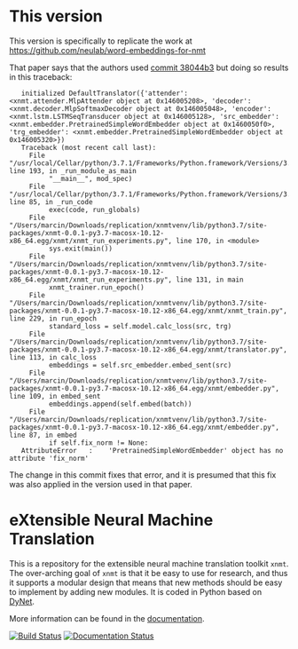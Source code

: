  # This version

This version is specifically to replicate the work at
https://github.com/neulab/word-embeddings-for-nmt

That paper says that the authors used
[commit 38044b3](https://github.com/neulab/xnmt/tree/38044b36e6263b2608bede28b4e5cf3e4e7accda)
but doing so results in this traceback:

```
   initialized DefaultTranslator({'attender': <xnmt.attender.MlpAttender object at 0x146005208>, 'decoder': <xnmt.decoder.MlpSoftmaxDecoder object at 0x146005048>, 'encoder': <xnmt.lstm.LSTMSeqTransducer object at 0x146005128>, 'src_embedder': <xnmt.embedder.PretrainedSimpleWordEmbedder object at 0x1460050f0>, 'trg_embedder': <xnmt.embedder.PretrainedSimpleWordEmbedder object at 0x146005320>})   
   Traceback (most recent call last):
     File "/usr/local/Cellar/python/3.7.1/Frameworks/Python.framework/Versions/3.7/lib/python3.7/runpy.py", line 193, in _run_module_as_main
          "__main__", mod_spec)   
     File "/usr/local/Cellar/python/3.7.1/Frameworks/Python.framework/Versions/3.7/lib/python3.7/runpy.py", line 85, in _run_code
          exec(code, run_globals)   
     File "/Users/marcin/Downloads/replication/xnmtvenv/lib/python3.7/site-packages/xnmt-0.0.1-py3.7-macosx-10.12-x86_64.egg/xnmt/xnmt_run_experiments.py", line 170, in <module>
          sys.exit(main())   
     File "/Users/marcin/Downloads/replication/xnmtvenv/lib/python3.7/site-packages/xnmt-0.0.1-py3.7-macosx-10.12-x86_64.egg/xnmt/xnmt_run_experiments.py", line 131, in main
          xnmt_trainer.run_epoch()   
     File "/Users/marcin/Downloads/replication/xnmtvenv/lib/python3.7/site-packages/xnmt-0.0.1-py3.7-macosx-10.12-x86_64.egg/xnmt/xnmt_train.py", line 229, in run_epoch
          standard_loss = self.model.calc_loss(src, trg)   
     File "/Users/marcin/Downloads/replication/xnmtvenv/lib/python3.7/site-packages/xnmt-0.0.1-py3.7-macosx-10.12-x86_64.egg/xnmt/translator.py", line 113, in calc_loss
          embeddings = self.src_embedder.embed_sent(src)   
     File "/Users/marcin/Downloads/replication/xnmtvenv/lib/python3.7/site-packages/xnmt-0.0.1-py3.7-macosx-10.12-x86_64.egg/xnmt/embedder.py", line 109, in embed_sent
          embeddings.append(self.embed(batch))   
     File "/Users/marcin/Downloads/replication/xnmtvenv/lib/python3.7/site-packages/xnmt-0.0.1-py3.7-macosx-10.12-x86_64.egg/xnmt/embedder.py", line 87, in embed
          if self.fix_norm != None:   
   AttributeError   :    'PretrainedSimpleWordEmbedder' object has no attribute 'fix_norm'   
```

The change in this commit fixes that error, and it is presumed that
this fix was also applied in the version used in that paper. 


eXtensible Neural Machine Translation
=====================================

This is a repository for the extensible neural machine translation toolkit `xnmt`.
The over-arching goal of `xnmt` is that it be easy to use for research, and thus it supports
a modular design that means that new methods should be easy to implement by adding new modules.
It is coded in Python based on [DyNet](http://github.com/clab/dynet).

More information can be found in the [documentation](http://xnmt.readthedocs.io).

[![Build Status](https://travis-ci.org/neulab/xnmt.svg?branch=master)](https://travis-ci.org/neulab/xnmt)
[![Documentation Status](http://readthedocs.org/projects/xnmt/badge/?version=latest)](http://xnmt.readthedocs.io/en/latest/?badge=latest)
